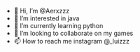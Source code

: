 - 👋 Hi, I’m @Aerxzzz
- 👀 I’m interested in java
- 🌱 I’m currently learning python
- 💞️ I’m looking to collaborate on my games
- 📫 How to reach me instagram @_luizzz

<!---
Aerxzzz/Aerxzzz is a ✨ special ✨ repository because its `README.md` (this file) appears on your GitHub profile.
You can click the Preview link to take a look at your changes.
--->
